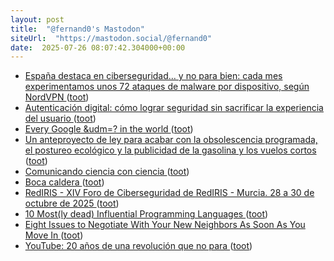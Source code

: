 ```yaml
---
layout: post
title:  "@fernand0's Mastodon"
siteUrl:  "https://mastodon.social/@fernand0"
date:  2025-07-26 08:07:42.304000+00:00
---
```

*  [España destaca en ciberseguridad… y no para bien: cada mes experimentamos unos 72 ataques de malware por dispositivo, según NordVPN ](https://www.genbeta.com/seguridad/espana-destaca-ciberseguridad-no-para-bien-cada-mes-experimentamos-unos-72-ataques-malware-dispositivo-nordvp) ([toot](https://mastodon.social/@fernand0/114918507302182853))
*  [Autenticación digital: cómo lograr seguridad sin sacrificar la experiencia del usuario ](https://wwwhatsnew.com/2025/07/02/autenticacion-digital-como-lograr-seguridad-sin-sacrificar-la-experiencia-del-usuario) ([toot](https://mastodon.social/@fernand0/114917006092588961))
*  [Every Google &udm=? in the world ](https://serpapi.com/blog/every-google-udm-in-the-world) ([toot](https://mastodon.social/@fernand0/114914980255608458))
*  [Un anteproyecto de ley para acabar con la obsolescencia programada, el postureo ecológico y la publicidad de la gasolina y los vuelos cortos ](https://www.microsiervos.com/archivo/noticias/anteproyecto-ley-obsolescencia-programada-postureo-ecologico-publicidad-gasolina-vuelos-cortos.htm) ([toot](https://mastodon.social/@fernand0/114914786276574118))
*  [Comunicando ciencia con ciencia   ](https://www.fundacionlilly.com/fmento-ciencia/citas-ciencia24) ([toot](https://mastodon.social/@fernand0/114914563023997727))
*  [Boca caldera ](https://www.flickr.com/photos/fernand0/54654303831) ([toot](https://mastodon.social/@fernand0/114914416061747112))
*  [RedIRIS - XIV Foro de Ciberseguridad de RedIRIS - Murcia. 28 a 30  de octubre de 2025 ](https://www.rediris.es/difusion/eventos/fcs/fcs2025) ([toot](https://mastodon.social/@fernand0/114914338862354153))
*  [10 Most(ly dead) Influential Programming Languages ](https://www.hillelwayne.com/post/influential-dead-languages) ([toot](https://mastodon.social/@fernand0/114913636440149464))
*  [Eight Issues to Negotiate With Your New Neighbors As Soon As You Move In ](https://lifehacker.com/home/what-to-negotiate-with-new-neighbor) ([toot](https://mastodon.social/@fernand0/114913316637084421))
*  [YouTube: 20 años de una revolución que no para ](https://blog.youtube/intl/es-419/news-and-events/trends-report-20) ([toot](https://mastodon.social/@fernand0/114913096669979128))
